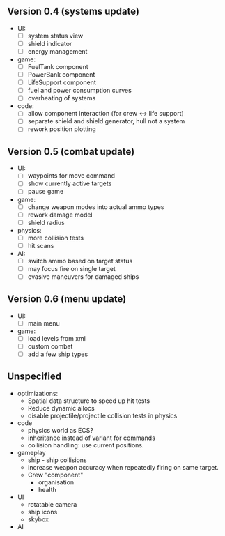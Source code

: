 ## Version 0.4 (systems update)
  * UI:
    - [ ] system status view
    - [ ] shield indicator
    - [ ] energy management
  * game:
    - [ ] FuelTank component
    - [ ] PowerBank component
    - [ ] LifeSupport component
    - [ ] fuel and power consumption curves
    - [ ] overheating of systems
  * code:
    - [ ] allow component interaction (for crew <-> life support)
    - [ ] separate shield and shield generator, hull not a system
    - [ ] rework position plotting

## Version 0.5 (combat update)
  * UI:
    - [ ] waypoints for move command
    - [ ] show currently active targets
    - [ ] pause game
  * game:
    - [ ] change weapon modes into actual ammo types
    - [ ] rework damage model
    - [ ] shield radius
  * physics:
    - [ ] more collision tests
    - [ ] hit scans
  * AI:
    - [ ] switch ammo based on target status
    - [ ] may focus fire on single target
    - [ ] evasive maneuvers for damaged ships
    
## Version 0.6 (menu update)
  * UI:
    - [ ] main menu
  * game:
    - [ ] load levels from xml
    - [ ] custom combat
    - [ ] add a few ship types

## Unspecified
* optimizations:
  - Spatial data structure to speed up hit tests
  - Reduce dynamic allocs
  - disable projectile/projectile collision tests in physics
* code
  - physics world as ECS?
  - inheritance instead of variant for commands
  - collision handling: use current positions.
* gameplay
  - ship - ship collisions
  - increase weapon accuracy when repeatedly firing on
    same target.
  - Crew "component"
    + organisation
    + health
* UI
  - rotatable camera
  - ship icons
  - skybox
* AI    